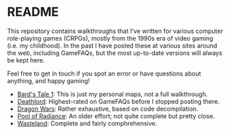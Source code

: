 # README

This repository contains walkthroughs that I've written for various computer role-playing games (CRPGs), mostly from the 1990s era of video gaming (i.e. my childhood). In the past I have posted these at various sites around the web, including GameFAQs, but the most up-to-date versions will always be kept here.

Feel free to get in touch if you spot an error or have questions about anything, and happy gaming!

- [Bard's Tale 1](bards-tale-1/): This is just my personal maps, not a full walkthrough.
- [Deathlord](deathlord/walkthrough-0.md): Highest-rated on GameFAQs before I stopped posting there.
- [Dragon Wars](dragon-wars): Rather exhaustive, based on code decompilation.
- [Pool of Radiance](pool-of-radiance/walkthrough.txt): An older effort; not quite complete but pretty close.
- [Wasteland](wasteland/walkthrough.txt): Complete and fairly comphrehensive.

